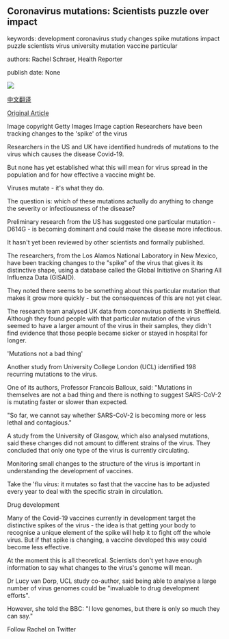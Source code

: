 ## Coronavirus mutations: Scientists puzzle over impact

keywords: development coronavirus study changes spike mutations impact puzzle scientists virus university mutation vaccine particular

authors: Rachel Schraer, Health Reporter

publish date: None

![](https://ichef.bbci.co.uk/news/1024/branded_news/18003/production/_112170389_smallergettyimages-1204224469-1.jpg)

[中文翻译](Coronavirus%20mutations%3A%20Scientists%20puzzle%20over%20impact_zh.md)

[Original Article](https://www.bbc.com/news/health-52557955)

Image copyright Getty Images Image caption Researchers have been tracking changes to the 'spike' of the virus

Researchers in the US and UK have identified hundreds of mutations to the virus which causes the disease Covid-19.

But none has yet established what this will mean for virus spread in the population and for how effective a vaccine might be.

Viruses mutate - it's what they do.

The question is: which of these mutations actually do anything to change the severity or infectiousness of the disease?

Preliminary research from the US has suggested one particular mutation - D614G - is becoming dominant and could make the disease more infectious.

It hasn't yet been reviewed by other scientists and formally published.

The researchers, from the Los Alamos National Laboratory in New Mexico, have been tracking changes to the "spike" of the virus that gives it its distinctive shape, using a database called the Global Initiative on Sharing All Influenza Data (GISAID).

They noted there seems to be something about this particular mutation that makes it grow more quickly - but the consequences of this are not yet clear.

The research team analysed UK data from coronavirus patients in Sheffield. Although they found people with that particular mutation of the virus seemed to have a larger amount of the virus in their samples, they didn't find evidence that those people became sicker or stayed in hospital for longer.

'Mutations not a bad thing'

Another study from University College London (UCL) identified 198 recurring mutations to the virus.

One of its authors, Professor Francois Balloux, said: "Mutations in themselves are not a bad thing and there is nothing to suggest SARS-CoV-2 is mutating faster or slower than expected.

"So far, we cannot say whether SARS-CoV-2 is becoming more or less lethal and contagious."

A study from the University of Glasgow, which also analysed mutations, said these changes did not amount to different strains of the virus. They concluded that only one type of the virus is currently circulating.

Monitoring small changes to the structure of the virus is important in understanding the development of vaccines.

Take the 'flu virus: it mutates so fast that the vaccine has to be adjusted every year to deal with the specific strain in circulation.

Drug development

Many of the Covid-19 vaccines currently in development target the distinctive spikes of the virus - the idea is that getting your body to recognise a unique element of the spike will help it to fight off the whole virus. But if that spike is changing, a vaccine developed this way could become less effective.

At the moment this is all theoretical. Scientists don't yet have enough information to say what changes to the virus's genome will mean.

Dr Lucy van Dorp, UCL study co-author, said being able to analyse a large number of virus genomes could be "invaluable to drug development efforts".

However, she told the BBC: "I love genomes, but there is only so much they can say."

Follow Rachel on Twitter